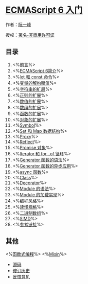 # [ECMAScript 6 入门](http://es6.ruanyifeng.com/)

作者：[阮一峰](http://www.ruanyifeng.com)

授权：<a rel="license" href="http://creativecommons.org/licenses/by-nc/4.0/">署名-非商用许可证</a>

## 目录
1. <%[前言](README.md)%>
1. <%[ECMAScript 6简介](intro.md)%>
1. <%[let 和 const 命令](let.md)%>
1. <%[变量的解构赋值](destructuring.md)%>
1. <%[字符串的扩展](string.md)%>
1. <%[正则的扩展](regex.md)%>
1. <%[数值的扩展](number.md)%>
1. <%[数组的扩展](array.md)%>
1. <%[函数的扩展](function.md)%>
1. <%[对象的扩展](object.md)%>
1. <%[Symbol](symbol.md)%>
1. <%[Set 和 Map 数据结构](set-map.md)%>
1. <%[Proxy](proxy.md)%>
1. <%[Reflect](reflect.md)%>
1. <%[Promise 对象](promise.md)%>
1. <%[Iterator 和 for...of 循环](iterator.md)%>
1. <%[Generator 函数的语法](generator.md)%>
1. <%[Generator 函数的异步应用](generator-async.md)%>
1. <%[async 函数](async.md)%>
1. <%[Class](class.md)%>
1. <%[Decorator](decorator.md)%>
1. <%[Module 的语法](module.md)%>
1. <%[Module 的加载实现](module-loader.md)%>
1. <%[编程风格](style.md)%>
1. <%[读懂规格](spec.md)%>
1. <%[二进制数组](arraybuffer.md)%>
1. <%[SIMD](simd.md)%>
1. <%[参考链接](reference.md)%>

## 其他
<%[函数式编程](fp.md)%>
<%[Mixin](mixin.md)%>

- [源码](http://github.com/ruanyf/es6tutorial/)
- [修订历史](https://github.com/ruanyf/es6tutorial/commits/gh-pages)
- [反馈意见](https://github.com/ruanyf/es6tutorial/issues)
